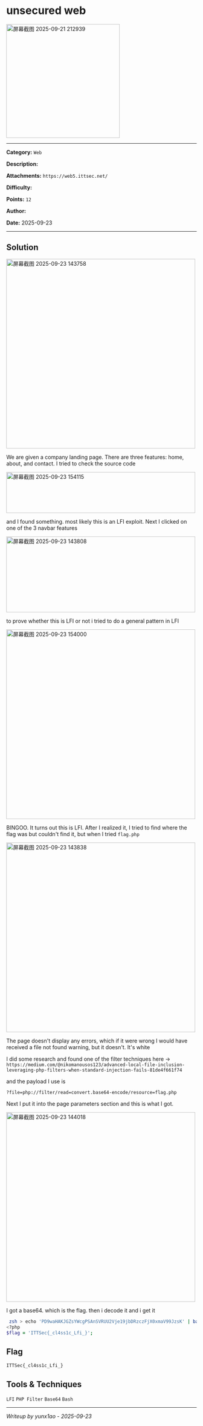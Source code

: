 # unsecured web

<img width="300" height="300" alt="屏幕截图 2025-09-21 212939" src="https://github.com/user-attachments/assets/e7392b46-7fce-4190-a21b-cf5fe4593242" />

---

**Category:** `Web`

**Description:**

**Attachments:** `https://web5.ittsec.net/`

**Difficulty:**

**Points:** `12`

**Author:**

**Date:** 2025-09-23

---

## Solution

<img width="500" height="500" alt="屏幕截图 2025-09-23 143758" src="https://github.com/user-attachments/assets/8e3b8b72-5613-44eb-9493-d22448824662" />

We are given a company landing page. There are three features: home, about, and contact. I tried to check the source code

<img width="500" height="108" alt="屏幕截图 2025-09-23 154115" src="https://github.com/user-attachments/assets/eb1f6a24-4003-457d-902f-f375dc7b341e" />

and I found something. most likely this is an LFI exploit. Next I clicked on one of the 3 navbar features

<img width="500" height="200" alt="屏幕截图 2025-09-23 143808" src="https://github.com/user-attachments/assets/af52741c-1438-4752-af64-08ab84e8a39f" />

to prove whether this is LFI or not i tried to do a general pattern in LFI

<img width="500" height="500" alt="屏幕截图 2025-09-23 154000" src="https://github.com/user-attachments/assets/4c478593-ce9c-4001-8b73-5ca75b02e143" />

BINGOO. It turns out this is LFI. After I realized it, I tried to find where the flag was but couldn't find it, but when I tried `flag.php`

<img width="500" height="500" alt="屏幕截图 2025-09-23 143838" src="https://github.com/user-attachments/assets/e7537761-aabf-49be-8415-a257d8b34946" />

The page doesn't display any errors, which if it were wrong I would have received a file not found warning, but it doesn't. It's white

I did some research and found one of the filter techniques here -> `https://medium.com/@nikomanousos123/advanced-local-file-inclusion-leveraging-php-filters-when-standard-injection-fails-81de4f661f74`

and the payload I use is

```
?file=php://filter/read=convert.base64-encode/resource=flag.php
```

Next I put it into the page parameters section and this is what I got.

<img width="500" height="500" alt="屏幕截图 2025-09-23 144018" src="https://github.com/user-attachments/assets/6f9aa217-34b1-4e4f-8bfc-64d09a7d90e8" />

I got a base64. which is the flag. then i decode it and i get it

```zsh
 zsh > echo 'PD9waHAKJGZsYWcgPSAnSVRUU2Vje19jbDRzczFjX0xmaV99JzsK' | base64 -d
<?php
$flag = 'ITTSec{_cl4ss1c_Lfi_}';
```

## Flag

```
ITTSec{_cl4ss1c_Lfi_}
```

## Tools & Techniques

`LFI`
`PHP Filter`
`Base64`
`Bash`

---
*Writeup by yunx1ao - 2025-09-23*
